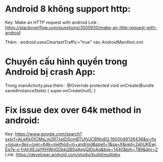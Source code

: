 # Android 8 không support http:

Key: Make an HTTP request with android
Link : https://stackoverflow.com/questions/3505930/make-an-http-request-with-android

Thêm :
android:usesCleartextTraffic="true" vào AndroidManifest.xml

# Chuyển cấu hình quyền trong Android bị crash App:

Trong mainActivity.java thêm :
@Override
protected void onCreate(Bundle savedInstanceState) {
super.onCreate(null);
}

# Fix issue dex over 64k method in android:

Key:
https://www.google.com/search?sxsrf=ALeKk01CMsLm2R7xstDScmBTUtVJCBWs8Q:1600049126436&q=fix+issue+dex+over+64k+method+in+android&spell=1&sa=X&ved=2ahUKEwiEq7e-x-frAhXEJaYKHWnGDbkQBSgAegQIDxAq&biw=1440&bih=789&dpr=2
Link: https://developer.android.com/studio/build/multidex
